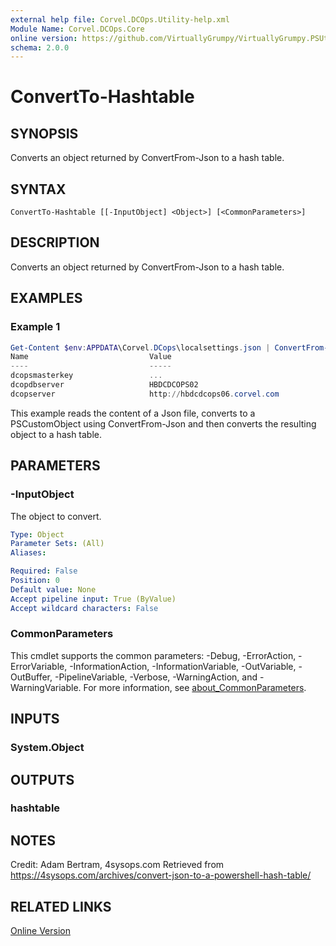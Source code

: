 ```yaml
---
external help file: Corvel.DCOps.Utility-help.xml
Module Name: Corvel.DCOps.Core
online version: https://github.com/VirtuallyGrumpy/VirtuallyGrumpy.PSUtility/blob/main/Source/docs/ConvertTo-Hashtable.md
schema: 2.0.0
---
```


# ConvertTo-Hashtable

## SYNOPSIS
Converts an object returned by ConvertFrom-Json to a hash table.

## SYNTAX

```
ConvertTo-Hashtable [[-InputObject] <Object>] [<CommonParameters>]
```

## DESCRIPTION
Converts an object returned by ConvertFrom-Json to a hash table.

## EXAMPLES

### Example 1
```powershell
Get-Content $env:APPDATA\Corvel.DCops\localsettings.json | ConvertFrom-Json | ConvertTo-Hashtable
Name                           Value
----                           -----
dcopsmasterkey                 ...
dcopdbserver                   HBDCDCOPS02
dcopserver                     http://hbdcdcops06.corvel.com
```

This example reads the content of a Json file, converts to a PSCustomObject using ConvertFrom-Json and then
converts the resulting object to a hash table.

## PARAMETERS

### -InputObject
The object to convert.

```yaml
Type: Object
Parameter Sets: (All)
Aliases:

Required: False
Position: 0
Default value: None
Accept pipeline input: True (ByValue)
Accept wildcard characters: False
```

### CommonParameters
This cmdlet supports the common parameters: -Debug, -ErrorAction, -ErrorVariable, -InformationAction, -InformationVariable, -OutVariable, -OutBuffer, -PipelineVariable, -Verbose, -WarningAction, and -WarningVariable. For more information, see [about_CommonParameters](http://go.microsoft.com/fwlink/?LinkID=113216).

## INPUTS

### System.Object

## OUTPUTS

### hashtable

## NOTES
Credit:
Adam Bertram, 4sysops.com
Retrieved from https://4sysops.com/archives/convert-json-to-a-powershell-hash-table/

## RELATED LINKS
[Online Version](https://github.com/VirtuallyGrumpy/VirtuallyGrumpy.PSUtility/blob/main/Source/docs/ConvertTo-Hashtable.md)

